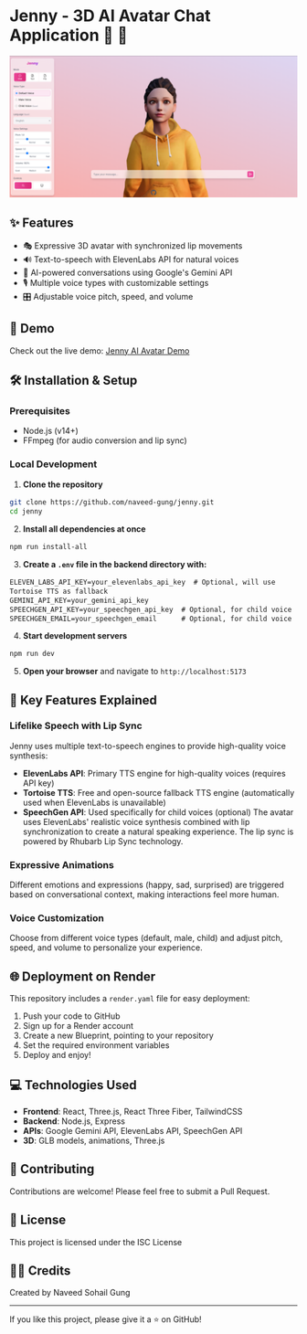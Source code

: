 # Jenny - 3D AI Avatar Chat Application 🤖 💬

<div align="center">
  <img src="frontend/public/image.png" alt="Jenny AI Avatar" width="600px">
</div>

## ✨ Features

- 🎭 Expressive 3D avatar with synchronized lip movements
- 🔊 Text-to-speech with ElevenLabs API for natural voices
- 🧠 AI-powered conversations using Google's Gemini API
- 🎙️ Multiple voice types with customizable settings
- 🎛️ Adjustable voice pitch, speed, and volume

## 🚀 Demo

Check out the live demo: [Jenny AI Avatar Demo](https://jenny-90fq.onrender.com)

## 🛠️ Installation & Setup

### Prerequisites
- Node.js (v14+)
- FFmpeg (for audio conversion and lip sync)

### Local Development

1. **Clone the repository**
```bash
git clone https://github.com/naveed-gung/jenny.git
cd jenny
```

2. **Install all dependencies at once**
```bash
npm run install-all
```

3. **Create a `.env` file in the backend directory with:**
```
ELEVEN_LABS_API_KEY=your_elevenlabs_api_key  # Optional, will use Tortoise TTS as fallback
GEMINI_API_KEY=your_gemini_api_key
SPEECHGEN_API_KEY=your_speechgen_api_key  # Optional, for child voice
SPEECHGEN_EMAIL=your_speechgen_email      # Optional, for child voice
```

4. **Start development servers**
```bash
npm run dev
```

5. **Open your browser** and navigate to `http://localhost:5173`

## 🌟 Key Features Explained

### Lifelike Speech with Lip Sync

Jenny uses multiple text-to-speech engines to provide high-quality voice synthesis:

- **ElevenLabs API**: Primary TTS engine for high-quality voices (requires API key)
- **Tortoise TTS**: Free and open-source fallback TTS engine (automatically used when ElevenLabs is unavailable)
- **SpeechGen API**: Used specifically for child voices (optional)
The avatar uses ElevenLabs' realistic voice synthesis combined with lip synchronization to create a natural speaking experience. The lip sync is powered by Rhubarb Lip Sync technology.

### Expressive Animations
Different emotions and expressions (happy, sad, surprised) are triggered based on conversational context, making interactions feel more human.

### Voice Customization
Choose from different voice types (default, male, child) and adjust pitch, speed, and volume to personalize your experience.

## 🌐 Deployment on Render

This repository includes a `render.yaml` file for easy deployment:

1. Push your code to GitHub
2. Sign up for a Render account
3. Create a new Blueprint, pointing to your repository
4. Set the required environment variables
5. Deploy and enjoy!

## 💻 Technologies Used

- **Frontend**: React, Three.js, React Three Fiber, TailwindCSS
- **Backend**: Node.js, Express
- **APIs**: Google Gemini API, ElevenLabs API, SpeechGen API
- **3D**: GLB models, animations, Three.js

## 🤝 Contributing

Contributions are welcome! Please feel free to submit a Pull Request.

## 📝 License

This project is licensed under the ISC License

## 👨‍💻 Credits

Created by Naveed Sohail Gung

---

If you like this project, please give it a ⭐ on GitHub!
